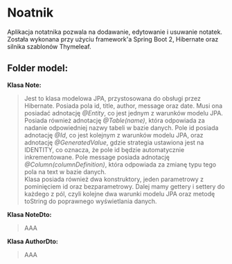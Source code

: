 # Noatnik

Aplikacja notatnika pozwala na dodawanie, edytowanie i usuwanie notatek. Została wykonana przy użyciu framework'a Spring Boot 2, Hibernate oraz silnika szablonów Thymeleaf.

## Folder model:
**Klasa Note:**  
> Jest to klasa modelowa JPA, przystosowana do obsługi przez Hibernate. Posiada pola id, title, author, message oraz date. Musi ona posiadać adnotację _@Entity_, co jest jednym z warunków modelu JPA. Posiada również adnotację _@Table(name)_, która odpowiada za nadanie odpowiedniej nazwy tabeli w bazie danych. Pole id posiada adnotację _@Id_, co jest kolejnym z warunków modelu JPA, oraz adnotację _@GeneratedValue_, gdzie strategia ustawiona jest na IDENTITY, co oznacza, że pole id będzie automatycznie inkrementowane. Pole message posiada adnotację _@Column(columnDefinition)_, która odpowiada za zmianę typu tego pola na text w bazie danych.  
> Klasa posiada również dwa konstruktory, jeden parametrowy z pominięciem id oraz bezparametrowy. Dalej mamy gettery i settery do każdego z pól, czyli kolejne dwa warunki modelu JPA oraz metodę toString do poprawnego wyświetlania danych.

**Klasa NoteDto:**
> AAA

**Klasa AuthorDto:**
> AAA

